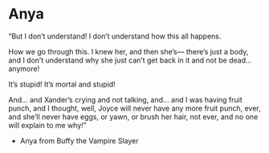 # Anya

“But I don’t understand! I don’t understand how this all happens.

How we go through this. I knew her, and then she’s— there’s just a body, and I don’t understand why she just can’t get back in it and not be dead… anymore!

It’s stupid! It’s mortal and stupid!

And… and Xander’s crying and not talking, and… and I was having fruit punch, and I thought, well, Joyce will never have any more fruit punch, ever, and she’ll never have eggs, or yawn, or brush her hair, not ever, and no one will explain to me why!”

- Anya from Buffy the Vampire Slayer